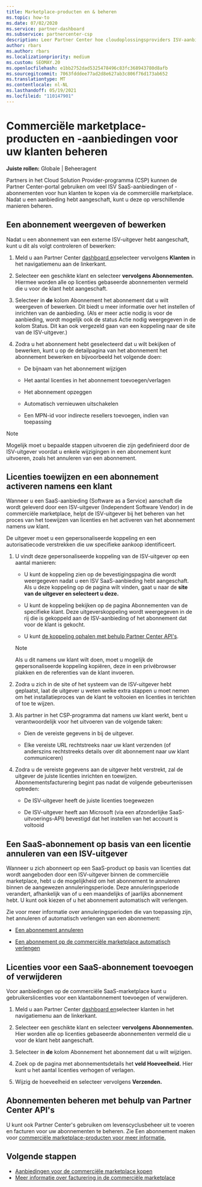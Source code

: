 ```yaml
---
title: Marketplace-producten en & beheren
ms.topic: how-to
ms.date: 07/02/2020
ms.service: partner-dashboard
ms.subservice: partnercenter-csp
description: Leer Partner Center hoe cloudoplossingsproviders ISV-aanbiedingen van derden kunnen beheren die zijn gekocht voor klanten van de commerciële marketplace.
author: rbars
ms.author: rbars
ms.localizationpriority: medium
ms.custom: SEOMAY.20
ms.openlocfilehash: e1bb2752dad5325478496c83fc368943780d8afb
ms.sourcegitcommit: 7063fdddee77ad2d8e627ab3c806f76d173ab652
ms.translationtype: MT
ms.contentlocale: nl-NL
ms.lasthandoff: 05/19/2021
ms.locfileid: "110147901"
---
```

# <a name="manage-commercial-marketplace-products-and-offers-for-your-customers"></a>Commerciële marketplace-producten en -aanbiedingen voor uw klanten beheren


**Juiste rollen:** Globale | Beheeragent

Partners in het Cloud Solution Provider-programma (CSP) kunnen de Partner Center-portal gebruiken om veel ISV SaaS-aanbiedingen of -abonnementen voor hun klanten te kopen via de commerciële marketplace. Nadat u een aanbieding hebt aangeschaft, kunt u deze op verschillende manieren beheren.

## <a name="view-or-edit-a-subscription"></a>Een abonnement weergeven of bewerken

Nadat u een abonnement van een externe ISV-uitgever hebt aangeschaft, kunt u dit als volgt controleren of bewerken:

1. Meld u aan Partner Center [dashboard en](https://partner.microsoft.com/dashboard)selecteer vervolgens **Klanten** in het navigatiemenu aan de linkerkant.

2. Selecteer een geschikte klant en selecteer **vervolgens Abonnementen.** Hiermee worden alle op licenties gebaseerde abonnementen vermeld die u voor de klant hebt aangeschaft.

3. Selecteer in **de** kolom Abonnement het abonnement dat u wilt weergeven of bewerken. Dit biedt u meer informatie over het instellen of inrichten van de aanbieding. (Als er meer actie nodig is voor de aanbieding, wordt mogelijk ook de status Actie nodig weergegeven in de kolom Status. Dit kan ook vergezeld gaan van een koppeling naar de site van de ISV-uitgever.)

4. Zodra u het abonnement hebt geselecteerd dat u wilt bekijken of bewerken, kunt u op de detailpagina van het abonnement het abonnement bewerken en bijvoorbeeld het volgende doen:

    - De bijnaam van het abonnement wijzigen

    - Het aantal licenties in het abonnement toevoegen/verlagen

    - Het abonnement opzeggen

    - Automatisch vernieuwen uitschakelen

    - Een MPN-id voor indirecte resellers toevoegen, indien van toepassing

> [!NOTE]
> Mogelijk moet u bepaalde stappen uitvoeren die zijn gedefinieerd door de ISV-uitgever voordat u enkele wijzigingen in een abonnement kunt uitvoeren, zoals het annuleren van een abonnement.

## <a name="assign-licenses-and-activate-a-subscription-on-behalf-of-a-customer"></a>Licenties toewijzen en een abonnement activeren namens een klant

Wanneer u een SaaS-aanbieding (Software as a Service) aanschaft die wordt geleverd door een ISV-uitgever (Independent Software Vendor) in de commerciële marketplace, helpt de ISV-uitgever bij het beheren van het proces van het toewijzen van licenties en het activeren van het abonnement namens uw klant.

De uitgever moet u een gepersonaliseerde koppeling en een autorisatiecode verstrekken die uw specifieke aankoop identificeert.

1. U vindt deze gepersonaliseerde koppeling van de ISV-uitgever op een aantal manieren:

   - U kunt de koppeling zien op de bevestigingspagina die wordt weergegeven nadat u een ISV SaaS-aanbieding hebt aangeschaft. Als u deze koppeling op de pagina wilt vinden, gaat u naar de **site van de uitgever en selecteert u deze.**

   - U kunt de koppeling bekijken op de pagina Abonnementen van de specifieke klant. Deze uitgeverskoppeling wordt weergegeven in de rij die is gekoppeld aan de ISV-aanbieding of het abonnement dat voor de klant is gekocht.

   - U kunt [de koppeling ophalen met behulp Partner Center API's](/partner-center/develop/get-activation-link-by-order-line-item).

   > [!NOTE]
   > Als u dit namens uw klant wilt doen, moet u mogelijk de gepersonaliseerde koppeling kopiëren, deze in een privébrowser plakken en de referenties van de klant invoeren.

2. Zodra u zich in de site of het systeem van de ISV-uitgever hebt geplaatst, laat de uitgever u weten welke extra stappen u moet nemen om het installatieproces van de klant te voltooien en licenties in terichten of toe te wijzen.

3. Als partner in het CSP-programma dat namens uw klant werkt, bent u verantwoordelijk voor het uitvoeren van de volgende taken:

    - Dien de vereiste gegevens in bij de uitgever.

    - Elke vereiste URL rechtstreeks naar uw klant verzenden (of anderszins rechtstreeks details over dit abonnement naar uw klant communiceren)

4. Zodra u de vereiste gegevens aan de uitgever hebt verstrekt, zal de uitgever de juiste licenties inrichten en toewijzen. Abonnementsfacturering begint pas nadat de volgende gebeurtenissen optreden:

    - De ISV-uitgever heeft de juiste licenties toegewezen

    - De ISV-uitgever heeft aan Microsoft (via een afzonderlijke SaaS-uitvoerings-API) bevestigd dat het instellen van het account is voltooid

## <a name="cancel-a-license-based-saas-subscription-from-an-isv-publisher"></a>Een SaaS-abonnement op basis van een licentie annuleren van een ISV-uitgever

Wanneer u zich abonneert op een SaaS-product op basis van licenties dat wordt aangeboden door een ISV-uitgever binnen de commerciële marketplace, hebt u de mogelijkheid om het abonnement te annuleren binnen de aangewezen annuleringsperiode. Deze annuleringsperiode verandert, afhankelijk van of u een maandelijks of jaarlijks abonnement hebt. U kunt ook kiezen of u het abonnement automatisch wilt verlengen.

Zie voor meer informatie over annuleringsperioden die van toepassing zijn, het annuleren of automatisch verlengen van een abonnement:

- [Een abonnement annuleren](create-a-new-subscription.md#cancel-a-subscription)

- [Een abonnement op de commerciële marketplace automatisch verlengen](create-a-new-subscription.md#choose-whether-to-automatically-renew-a-commercial-marketplace-subscription)

## <a name="add-or-remove-licenses-for-a-saas-subscription"></a>Licenties voor een SaaS-abonnement toevoegen of verwijderen

Voor aanbiedingen op de commerciële SaaS-marketplace kunt u gebruikerslicenties voor een klantabonnement toevoegen of verwijderen.

1. Meld u aan Partner Center [dashboard en](https://partner.microsoft.com/dashboard)selecteer klanten in het navigatiemenu aan de linkerkant. 

2. Selecteer een geschikte klant en selecteer **vervolgens Abonnementen.** Hier worden alle op licenties gebaseerde abonnementen vermeld die u voor de klant hebt aangeschaft.

3. Selecteer in **de** kolom Abonnement het abonnement dat u wilt wijzigen.

4. Zoek op de pagina met abonnementsdetails het **veld Hoeveelheid.** Hier kunt u het aantal licenties verhogen of verlagen.

5. Wijzig de hoeveelheid en selecteer vervolgens **Verzenden.**

## <a name="manage-subscriptions-using-partner-center-apis"></a>Abonnementen beheren met behulp van Partner Center API's

U kunt ook Partner Center's gebruiken om levenscyclusbeheer uit te voeren en facturen voor uw abonnementen te beheren. Zie Een abonnement maken voor [commerciële marketplace-producten voor meer informatie.](/partner-center/develop/create-subscription-azure-marketplace-products)

## <a name="next-steps"></a>Volgende stappen

- [Aanbiedingen voor de commerciële marketplace kopen](csp-commercial-marketplace-purchase.md)
- [Meer informatie over facturering in de commerciële marketplace](csp-commercial-marketplace-billing.md)